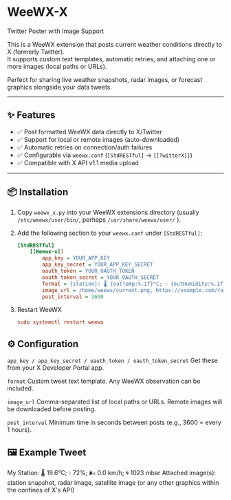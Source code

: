 # WeeWX-X
Twitter Poster with Image Support

This is a WeeWX extension that posts current weather conditions directly to X (formerly Twitter).  
It supports custom text templates, automatic retries, and attaching one or more images (local paths or URLs).  

Perfect for sharing live weather snapshots, radar images, or forecast graphics alongside your data tweets.

---

## ✨ Features

- ✅ Post formatted WeeWX data directly to X/Twitter  
- ✅ Support for local or remote images (auto-downloaded)  
- ✅ Automatic retries on connection/auth failures  
- ✅ Configurable via `weewx.conf` (`[StdRESTful]` → `[[TwitterX]]`)  
- ✅ Compatible with X API v1.1 media upload  

---

## 📦 Installation

1. Copy `weewx_x.py` into your WeeWX extensions directory (usually `/etc/weewx/user/bin/`, perhaps `/usr/share/weewx/user/` ).
2. Add the following section to your `weewx.conf` under `[StdRESTful]`:

   ```ini
   [StdRESTful]
       [[Weewx-x]]
           app_key = YOUR_APP_KEY
           app_key_secret = YOUR_APP_KEY_SECRET
           oauth_token = YOUR_OAUTH_TOKEN
           oauth_token_secret = YOUR_OAUTH_SECRET
           format = {station}: 🌡 {outTemp:%.1f}°C; 💧 {outHumidity:%.1f}%; 🌬 {windSpeed:%.1f} km/h
           image_url = /home/weewx/current.png, https://example.com/radar.png
           post_interval = 3600
3. Restart WeeWX
   ```ini
   sudo systemctl restart weewx

## ⚙️ Configuration

`app_key / app_key_secret / oauth_token / oauth_token_secret`
Get these from your X Developer Portal app.

`format`
Custom tweet text template. Any WeeWX observation can be included.

`image_url`
Comma-separated list of local paths or URLs. Remote images will be downloaded before posting.

`post_interval`
Minimum time in seconds between posts (e.g., 3600 = every 1 hours).

## 🖼 Example Tweet

My Station: 🌡 19.6°C; 💧 72%; 🌬 0.0 km/h; 🌀 1023 mbar
Attached image(s): station snapshot, radar image, satellite image (or any other graphics within the confines of X's API)
